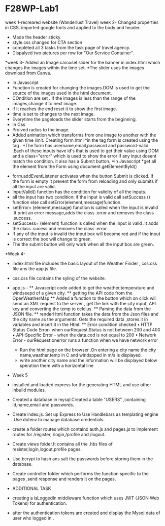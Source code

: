 # F28WP-Lab1
week 1-recreared website (Wanderlust Travel)
week 2- Changed properties in CSS. 
imported google fonts and applied to the body and header.
 * Made the header sticky.
 * style.css changed for CTA section
 * completed  all  3 tasks from the task page of travel agency.
 * Dispalyed two pictures per row for "Our Service Container".


*week 3-
Added an Image carousel slider for the banner in index.html which changes the images within the time set.
*The slider uses the images download from Canva.
* In Javascript
* Function is created for changing the images.DOM is used to get the source of the images used in the html document.
* COndition are set . If the images is less than the range of the images,change it to next image.
* if it reaches the end reset it to  show the first image.
* time is set to changes to the next image.
* Everytime the pageloads the slider starts from the beginning.
* In Css
* Proived radius to the image.
* Added animation which transforms from one image to another with the given time limit.
Creating form.html
*in the <body> tag form is created using the <form> tag .
*The form has username,email,password and password-valid .Each of these inputs have id's that is used to get their value using DOM and a class="error" which is used to show the error if any input dosent match the condition. it also has a Submit button.
*In Javascript
*get all the element from the Form using document.getElementById()
* form.addEventListener activates when the button Submit is clicked. If the form is empty it prevent the form from reloading and only submits if all the input are valid.
* InputValid() function has the condition for validity of all the inputs.
* all the input has two condition: if the input is valid call setSuccess () function else call setError(element,message)function.
* setError= (element,message) function is called when the input is invalid .It print an error message,adds the class .error and removes the class .success.
* setSuccess= (element) function is called when the input is valid .It adds the class .sucess and removes the class .error.
* If any of the input is invalid the input box will become red and if  the input is correct the box will change to green.
* The the submit button will only work when all the input box are green.


*Week 4- 
* index.html file includes the basic layout of the Weather Finder , css.css file ans the app.js file.
* css.css file contains the syling of the website.
* app.js -
  ** Javascript code added  to get the weather,temperature and windseepd of a given city.
  ** getting the API code  from the OpenWeatherMap 
  ** Added a function to the button which on click will send an XML request to the server , get the link with the city input, API key and converting the temp to celcius.
  ** Parsing the data from the JSON file.
  ** renderHtml function takes the data from the Json files and the city name as the arguments. Gets the required data ,stores it in variables and insert it in the Html.
  ** Error condition checked
  • HTTP Status Code Error- when ourRequest.Status is not between 200 and 400 
  • API-Specific Error - when the data.cod is not equal to  200 
  • Network Error - ourRequest.onerror  runs a function  when we have network error
  * Run the html page on the browser .On entering a city name the city name,weather,temp in C and windspped in m/s is displayed.
  * write another city name and the information will be displayed below speration them with a horizontal line 

* Week 5
*  installed and loaded express for the generating HTML and use other inbuild modules.
*  Created a database in mysql.Created a table "USERS" ,containing id,name,email and passwords.
* Create index.js. Set up Express to Use Handlebars as templating engine .Use dotenv to manage database credentials.
* create a folder routes which containd auth.js and pages.js to implement routes for  /register, /login,/profile and /logout.
* Create views folder.It contains all the .hbs files of resister,login,logout,profile pages.
* Use bcrypt to hash ans salt the  passwords before storing them in the database.
* Create controller folder which performs the function specific to the pages ,send response and renders it on the pages.
* ADDITIONAL TASK
* creating a isLoggedIn middleware function which  uses JWT (JSON Web Tokens) for authentication.
* after the authentication tokens are created and display the Mysql data of user who logged in .
